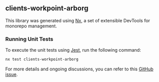 ## clients-workpoint-arborg

This library was generated using [Nx](https://nx.dev), a set of extensible DevTools for monorepo management.

### Running Unit Tests

To execute the unit tests using [Jest](https://jestjs.io), run the following command:

```bash
nx test clients-workpoint-arborg
```

For more details and ongoing discussions, you can refer to this [GitHub issue](https://github.com/OpenAPITools/openapi-generator/issues/6332#issuecomment-707817192).
